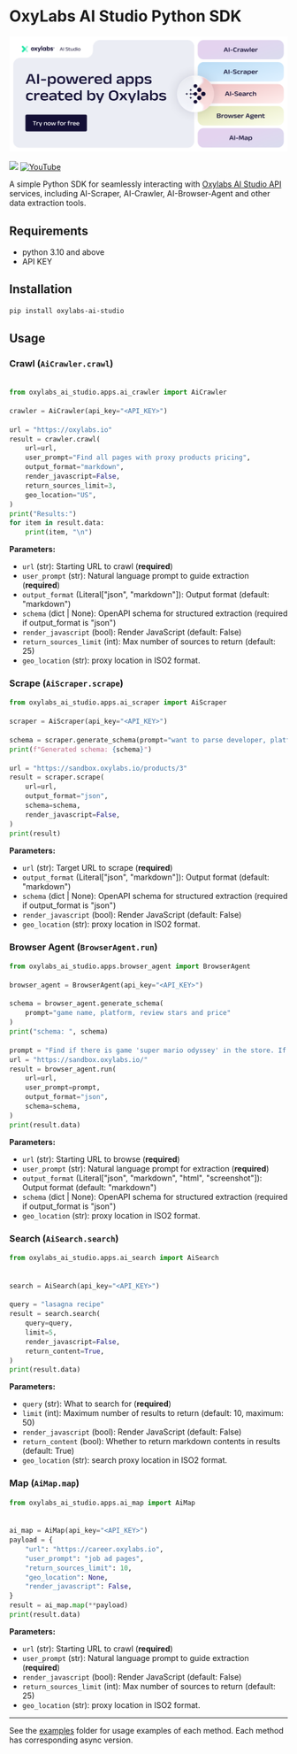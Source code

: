 # OxyLabs AI Studio Python SDK

[![AI-Studio Python (1)](https://raw.githubusercontent.com/oxylabs/oxylabs-ai-studio-py/refs/heads/main/images/Github-AI-Studio-1262x525px%20new.png)](https://aistudio.oxylabs.io/?utm_source=877&utm_medium=affiliate&utm_campaign=ai_studio&groupid=877&utm_content=ai-studio-js-github&transaction_id=102f49063ab94276ae8f116d224b67) 

[![](https://dcbadge.limes.pink/api/server/Pds3gBmKMH?style=for-the-badge&theme=discord)](https://discord.gg/Pds3gBmKMH) [![YouTube](https://img.shields.io/badge/YouTube-Oxylabs-red?style=for-the-badge&logo=youtube&logoColor=white)](https://www.youtube.com/@oxylabs)

A simple Python SDK for seamlessly interacting with [Oxylabs AI Studio API](https://aistudio.oxylabs.io/) services, including AI-Scraper, AI-Crawler, AI-Browser-Agent and other data extraction tools.

## Requirements
- python 3.10 and above
- API KEY

## Installation

```bash
pip install oxylabs-ai-studio
```

## Usage

### Crawl (`AiCrawler.crawl`)

```python

from oxylabs_ai_studio.apps.ai_crawler import AiCrawler

crawler = AiCrawler(api_key="<API_KEY>")

url = "https://oxylabs.io"
result = crawler.crawl(
    url=url,
    user_prompt="Find all pages with proxy products pricing",
    output_format="markdown",
    render_javascript=False,
    return_sources_limit=3,
    geo_location="US",
)
print("Results:")
for item in result.data:
    print(item, "\n")

```

**Parameters:**
- `url` (str): Starting URL to crawl (**required**)
- `user_prompt` (str): Natural language prompt to guide extraction (**required**)
- `output_format` (Literal["json", "markdown"]): Output format (default: "markdown")
- `schema` (dict | None): OpenAPI schema for structured extraction (required if output_format is "json")
- `render_javascript` (bool): Render JavaScript (default: False)
- `return_sources_limit` (int): Max number of sources to return (default: 25)
- `geo_location` (str): proxy location in ISO2 format.

### Scrape (`AiScraper.scrape`)

```python
from oxylabs_ai_studio.apps.ai_scraper import AiScraper

scraper = AiScraper(api_key="<API_KEY>")

schema = scraper.generate_schema(prompt="want to parse developer, platform, type, price game title, genre (array) and description")
print(f"Generated schema: {schema}")

url = "https://sandbox.oxylabs.io/products/3"
result = scraper.scrape(
    url=url,
    output_format="json",
    schema=schema,
    render_javascript=False,
)
print(result)

```
**Parameters:**
- `url` (str): Target URL to scrape (**required**)
- `output_format` (Literal["json", "markdown"]): Output format (default: "markdown")
- `schema` (dict | None): OpenAPI schema for structured extraction (required if output_format is "json")
- `render_javascript` (bool): Render JavaScript (default: False)
- `geo_location` (str): proxy location in ISO2 format.

### Browser Agent (`BrowserAgent.run`)

```python
from oxylabs_ai_studio.apps.browser_agent import BrowserAgent

browser_agent = BrowserAgent(api_key="<API_KEY>")

schema = browser_agent.generate_schema(
    prompt="game name, platform, review stars and price"
)
print("schema: ", schema)

prompt = "Find if there is game 'super mario odyssey' in the store. If there is, find the price. Use search bar to find the game."
url = "https://sandbox.oxylabs.io/"
result = browser_agent.run(
    url=url,
    user_prompt=prompt,
    output_format="json",
    schema=schema,
)
print(result.data)
```

**Parameters:**
- `url` (str): Starting URL to browse (**required**)
- `user_prompt` (str): Natural language prompt for extraction (**required**)
- `output_format` (Literal["json", "markdown", "html", "screenshot"]): Output format (default: "markdown")
- `schema` (dict | None): OpenAPI schema for structured extraction (required if output_format is "json")
- `geo_location` (str): proxy location in ISO2 format.

### Search (`AiSearch.search`)

```python
from oxylabs_ai_studio.apps.ai_search import AiSearch


search = AiSearch(api_key="<API_KEY>")

query = "lasagna recipe"
result = search.search(
    query=query,
    limit=5,
    render_javascript=False,
    return_content=True,
)
print(result.data)
```

**Parameters:**
- `query` (str): What to search for (**required**)
- `limit` (int): Maximum number of results to return (default: 10, maximum: 50)
- `render_javascript` (bool): Render JavaScript (default: False)
- `return_content` (bool): Whether to return markdown contents in results (default: True)
- `geo_location` (str): search proxy location in ISO2 format.

### Map (`AiMap.map`)
```python
from oxylabs_ai_studio.apps.ai_map import AiMap


ai_map = AiMap(api_key="<API_KEY>")
payload = {
    "url": "https://career.oxylabs.io",
    "user_prompt": "job ad pages",
    "return_sources_limit": 10,
    "geo_location": None,
    "render_javascript": False,
}
result = ai_map.map(**payload)
print(result.data)
```
**Parameters:**
- `url` (str): Starting URL to crawl (**required**)
- `user_prompt` (str): Natural language prompt to guide extraction (**required**)
- `render_javascript` (bool): Render JavaScript (default: False)
- `return_sources_limit` (int): Max number of sources to return (default: 25)
- `geo_location` (str): proxy location in ISO2 format.

---
See the [examples](https://github.com/oxylabs/oxylabs-ai-studio-py/tree/main/examples) folder for usage examples of each method. Each method has corresponding async version.
